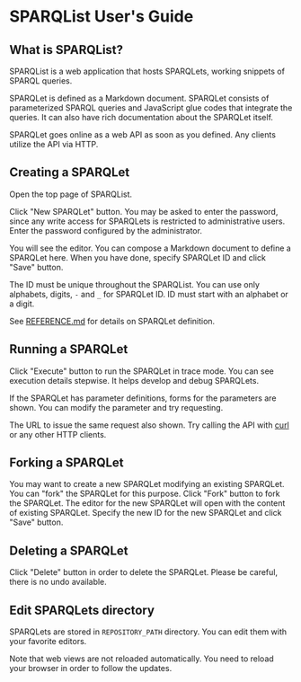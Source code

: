 # SPARQList User's Guide

## What is SPARQList?

SPARQList is a web application that hosts SPARQLets, working snippets of SPARQL queries.

SPARQLet is defined as a Markdown document.
SPARQLet consists of parameterized SPARQL queries and JavaScript glue codes that integrate the queries.
It can also have rich documentation about the SPARQLet itself.

SPARQLet goes online as a web API as soon as you defined.
Any clients utilize the API via HTTP.

## Creating a SPARQLet

Open the top page of SPARQList.

Click "New SPARQLet" button.
You may be asked to enter the password, since any write access for SPARQLets is restricted to administrative users.
Enter the password configured by the administrator.

You will see the editor. You can compose a Markdown document to define a SPARQLet here.
When you have done, specify SPARQLet ID and click "Save" button.

The ID must be unique throughout the SPARQList.
You can use only alphabets, digits, `-` and `_` for SPARQLet ID. ID must start with an alphabet or a digit.

See [REFERENCE.md](./REFERENCE.md) for details on SPARQLet definition.

## Running a SPARQLet

Click "Execute" button to run the SPARQLet in trace mode.
You can see execution details stepwise.
It helps develop and debug SPARQLets.

If the SPARQLet has parameter definitions, forms for the parameters are shown.
You can modify the parameter and try requesting.

The URL to issue the same request also shown.
Try calling the API with [curl](https://curl.haxx.se/) or any other HTTP clients.

## Forking a SPARQLet

You may want to create a new SPARQLet modifying an existing SPARQLet.
You can "fork" the SPARQLet for this purpose.
Click "Fork" button to fork the SPARQLet.
The editor for the new SPARQLet will open with the content of existing SPARQLet.
Specify the new ID for the new SPARQLet and click "Save" button.

## Deleting a SPARQLet

Click "Delete" button in order to delete the SPARQLet.
Please be careful, there is no undo available.

## Edit SPARQLets directory

SPARQLets are stored in `REPOSITORY_PATH` directory.
You can edit them with your favorite editors.

Note that web views are not reloaded automatically.
You need to reload your browser in order to follow the updates.
